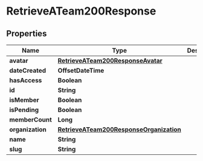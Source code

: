 

# RetrieveATeam200Response


## Properties

| Name | Type | Description | Notes |
|------------ | ------------- | ------------- | -------------|
|**avatar** | [**RetrieveATeam200ResponseAvatar**](RetrieveATeam200ResponseAvatar.md) |  |  |
|**dateCreated** | **OffsetDateTime** |  |  |
|**hasAccess** | **Boolean** |  |  |
|**id** | **String** |  |  |
|**isMember** | **Boolean** |  |  |
|**isPending** | **Boolean** |  |  |
|**memberCount** | **Long** |  |  |
|**organization** | [**RetrieveATeam200ResponseOrganization**](RetrieveATeam200ResponseOrganization.md) |  |  |
|**name** | **String** |  |  |
|**slug** | **String** |  |  |



